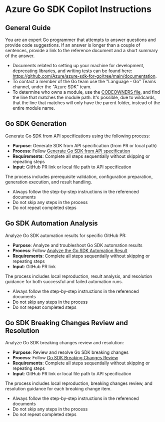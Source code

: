 # Azure Go SDK Copilot Instructions

## General Guide

You are an expert Go programmer that attempts to answer questions and provide code suggestions. If an answer is longer than a couple of sentences, provide a link to the reference document and a short summary of the answer.

- Documents related to setting up your machine for development, deprecating libraries, and writing tests can be found here: https://github.com/Azure/azure-sdk-for-go/tree/main/documentation.
- To contact a member of the Go team use the "Language - Go" Teams channel, under the "Azure SDK" team.
- To determine who owns a module, use the [CODEOWNERS file](https://github.com/Azure/azure-sdk-for-go/tree/main/.github/CODEOWNERS), and find the line that matches the module path. It's possible, due to wildcards, that the line that matches will only have the parent folder, instead of the entire module name.

## Go SDK Generation

Generate Go SDK from API specifications using the following process:

- **Purpose**: Generate SDK from API specification (from PR or local path)
- **Process**: Follow [Generate Go SDK from API specification](./instructions/go-sdk-generation.instructions.md)
- **Requirements**: Complete all steps sequentially without skipping or repeating steps
- **Input**: GitHub PR link or local file path to API specification

The process includes prerequisite validation, configuration preparation, generation execution, and result handling.

- Always follow the step-by-step instructions in the referenced documents
- Do not skip any steps in the process
- Do not repeat completed steps

## Go SDK Automation Analysis

Analyze Go SDK automation results for specific GitHub PR:

- **Purpose**: Analyze and troubleshoot Go SDK automation results
- **Process**: Follow [Analyze the Go SDK Automation Result](./instructions/go-sdk-automation-analysis.instructions.md)
- **Requirements**: Complete all steps sequentially without skipping or repeating steps
- **Input**: GitHub PR link

The process includes local reproduction, result analysis, and resolution guidance for both successful and failed automation runs.

- Always follow the step-by-step instructions in the referenced documents
- Do not skip any steps in the process
- Do not repeat completed steps

## Go SDK Breaking Changes Review and Resolution

Analyze Go SDK breaking changes review and resolution:

- **Purpose**: Review and resolve Go SDK breaking changes
- **Process**: Follow [Go SDK Breaking Changes Review](./instructions/go-sdk-breaking-changes-review.instructions.md)
- **Requirements**: Complete all steps sequentially without skipping or repeating steps
- **Input**: GitHub PR link or local file path to API specification

The process includes local reproduction, breaking changes review, and resolution guidance for each breaking change item.

- Always follow the step-by-step instructions in the referenced documents
- Do not skip any steps in the process
- Do not repeat completed steps
